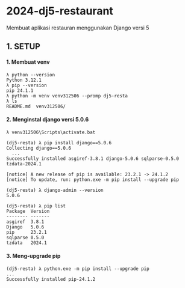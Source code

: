 # 2024-dj5-restaurant
Membuat aplikasi restauran menggunakan Django versi 5


## 1. SETUP


#### 1. Membuat venv

	λ python --version
	Python 3.12.1
	λ pip --version
	pip 24.1.1 
	λ python -m venv venv312506 --promp dj5-resta
	λ ls
	README.md  venv312506/


#### 2. Menginstal django versi 5.0.6

	λ venv312506\Scripts\activate.bat

	(dj5-resta) λ pip install django==5.0.6
	Collecting django==5.0.6
	  ...
	Successfully installed asgiref-3.8.1 django-5.0.6 sqlparse-0.5.0 tzdata-2024.1

	[notice] A new release of pip is available: 23.2.1 -> 24.1.2
	[notice] To update, run: python.exe -m pip install --upgrade pip

	(dj5-resta) λ django-admin --version
	5.0.6

	(dj5-resta) λ pip list
	Package  Version
	-------- -------
	asgiref  3.8.1
	Django   5.0.6
	pip      23.2.1
	sqlparse 0.5.0
	tzdata   2024.1


#### 3. Meng-upgrade pip

	(dj5-resta) λ python.exe -m pip install --upgrade pip
	...
	Successfully installed pip-24.1.2